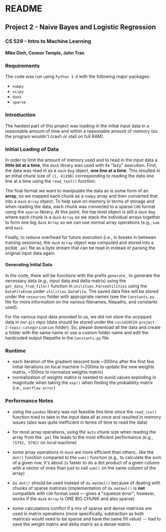 # README
## Project 2 - Naive Bayes and Logistic Regression
### CS 529 - Intro to Machine Learning
#### Mike Dinh, Connor Temple, John Tran

### Requirements

The code was run using `Python 3.9` with the following major packages:

- `numpy`
- `scipy`
- `dask`
- `sparse`

### Introduction

The hardest part of this project was loading in the initial input data in a reasonable amount of time and within 
a reasonable amount of memory (so the program wouldn't crash or stall on full RAM).

### Initial Loading of Data

In order to limit the amount of memory used and to read in the input data a **little bit at a time**, the `dask` 
library was used with its "lazy" execution. First, the data was read in as a `dask` `Bag` object, **one line at a 
time**. This resulted in an initial chunk size of `(1, 61190)` corresponding to reading the data one line at a time 
using the `read_text()` function.

The final format we want to manipulate the data as is some form of an **array**, so we mapped each chunk as a 
`numpy` array and then converted that into a `dask` `Array` object. To help save on memory in terms of storage and 
when reading the data, each chunk was converted to a sparse `COO` format using the `sparse` library. At this point, 
the top level object is still a `dask` `Bag` where each chunk is a `dask` `Array` so we stack the individual arrays 
together to form one big `dask` `Array` so we can use normal array operations (e.g., `sum` and `max`).

Finally, to reduce overhead for future execution (i.e., in breaks in between training sessions), the `dask` `Array` 
object was computed and stored into a pickle `.pkl` file as a byte stream that can be read in instead of parsing the 
original input 
data again.

#### Generating Initial Data

In the code, there will be functions with the prefix `generate_` to generate the necessary data (e.g., input data 
and delta matrix) using the `get_data_from_file()` function in `utilities.ParseUtilities` using the `DataFileEnum` 
under `utilities.DataFile`. The saved data files will be stored under the `resources` folder with appropriate names 
(see the `Constants.py` file for more information on the various filenames, filepaths, and constants used).

For the various input data provided to us, we did not store the unzipped data in our `git` repo (data should be 
stored under the 
`cscs429529-project-2-topic-categorization` folder). So, please download all the data and create a folder with the 
same name or use a custom folder name and edit the hardcoded output filepaths in the `Constants.py` file.

### Runtime

- each iteration of the gradient descent took ~300ms after the first few initial iterations on local machine (~200ms 
  to update the new weights matrix, ~100ms to normalize weights matrix)
- normalization of weights matrix is needed to avoid values exploding in magnitude when taking the `exp()` when 
  finding the probability matrix (i.e., `overflow error`)

### Performance Notes

- using the `pandas` library was not feasible this time since the `read_csv()` function tried to take in the input 
  data all at once and resulted in memory issues (also was quite inefficient in terms of time to read the data)

- for most array operations, using the `auto` chunk size when reading the array from the `.pkl` file leads to the 
  most efficient performance (e.g., `(5792, 5792)` on local machine)

- some array operations in `dask` are more efficient than others...like the `dot()` function compared to the `sum()` 
  function (e.g., to calculate the sum of a given row, it's about `2x` faster to do a dot product of a given column 
  with a vector of ones than just to call `sum()` on the same column of the array)

- `da.dot()` should be used instead of `da.matmul()` because of dealing with chunks of sparse matrices 
  (implementation of `da.matmul()` is **not** compatible with `COO` format used &mdash; gives a "squeeze error"; 
  however, works if the `dask` `Array` is ONE BIG CHUNK and also sparse)

- some calculations conflict if a mix of sparse and dense matrices are used in matrix operations (more specifically, 
  subtraction as both matrices would need to be sparse and have the same fill value) -- had to save the weight 
  matrix and delta matrix as a dense matrix 
